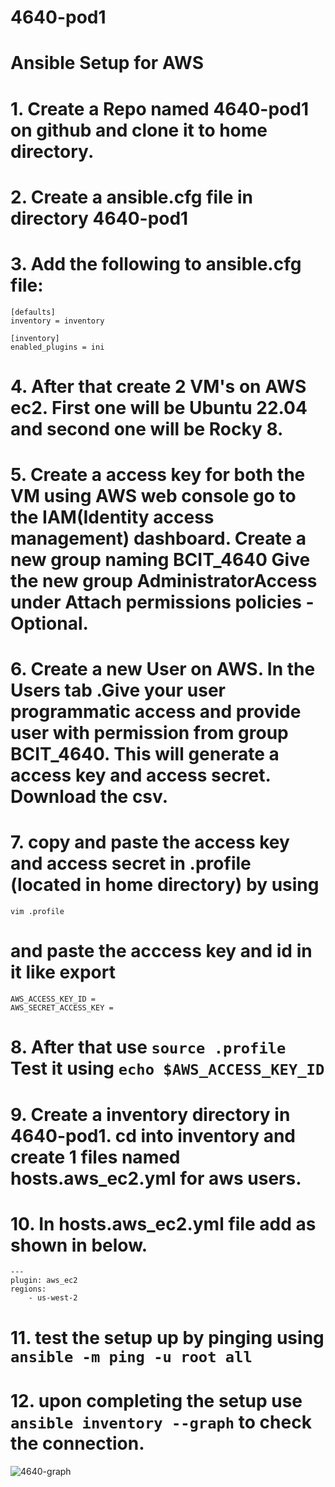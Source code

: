 # 4640-pod1
# Ansible Setup for AWS
# 1. Create a Repo named 4640-pod1 on github and clone it to home directory.
# 2. Create a ansible.cfg file in directory 4640-pod1
# 3. Add the following to ansible.cfg file:
```
[defaults]
inventory = inventory

[inventory]
enabled_plugins = ini 
```
# 4. After that create 2 VM's on AWS ec2. First one will be Ubuntu 22.04 and second one will be Rocky 8.
# 5. Create a access key for both the VM using AWS web console go to the IAM(Identity access management) dashboard. Create a new group naming BCIT_4640 Give the new group AdministratorAccess under Attach permissions policies - Optional. 
# 6. Create a new User on AWS. In the Users tab .Give your user programmatic access and provide user with permission from group BCIT_4640. This will generate a access key and access secret. Download the csv. 
# 7. copy and paste the access key and access secret in .profile (located in home directory) by using 
```
vim .profile
``` 
# and paste the acccess key and id in it like export 
```
AWS_ACCESS_KEY_ID = 
AWS_SECRET_ACCESS_KEY =
```
# 8. After that use ```source .profile ``` Test it using ```echo $AWS_ACCESS_KEY_ID ``` 
# 9. Create a inventory directory in 4640-pod1. cd into inventory and create  1 files named hosts.aws_ec2.yml for aws users. 
# 10. In hosts.aws_ec2.yml file add as shown in below. 
```
---
plugin: aws_ec2
regions:
    - us-west-2
```
# 11. test the setup up by pinging using ``` ansible -m ping -u root all ```
# 12. upon completing the setup use ``` ansible inventory --graph ``` to check the connection. 
![4640-graph](https://user-images.githubusercontent.com/78824700/198678290-173fbc13-137e-4586-9a29-6da7051d5254.JPG)
